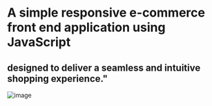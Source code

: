 # A simple responsive e-commerce front end application using JavaScript
## designed to deliver a seamless and intuitive shopping experience."
![image](https://github.com/user-attachments/assets/7ea62a8c-3469-490a-a690-02700cbdea52)
